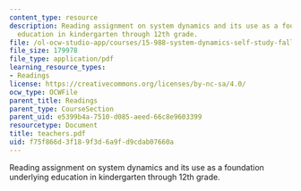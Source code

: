 ```yaml
---
content_type: resource
description: Reading assignment on system dynamics and its use as a foundation underlying
  education in kindergarten through 12th grade.
file: /ol-ocw-studio-app/courses/15-988-system-dynamics-self-study-fall-1998-spring-1999/f75f866d3f189f3d6a9fd9cdab07660a_teachers.pdf
file_size: 179978
file_type: application/pdf
learning_resource_types:
- Readings
license: https://creativecommons.org/licenses/by-nc-sa/4.0/
ocw_type: OCWFile
parent_title: Readings
parent_type: CourseSection
parent_uid: e5399b4a-7510-d085-aeed-66c8e9603399
resourcetype: Document
title: teachers.pdf
uid: f75f866d-3f18-9f3d-6a9f-d9cdab07660a
---
```

Reading assignment on system dynamics and its use as a foundation underlying education in kindergarten through 12th grade.
